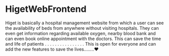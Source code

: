 # HigetWebFrontend
Higet is basically a hospital management website from which a user can see the availability of beds from anywhere without visiting hospitals. They can even get information regarding available oxygen, nearby blood bank and can even book online appointment with the doctors.
This can save the time and life of patients
.
.
.
.
.
.
.
.
.
.
.
.
.
.
.
.
This is open for everyone and can add the new features to save the lives........❤️
